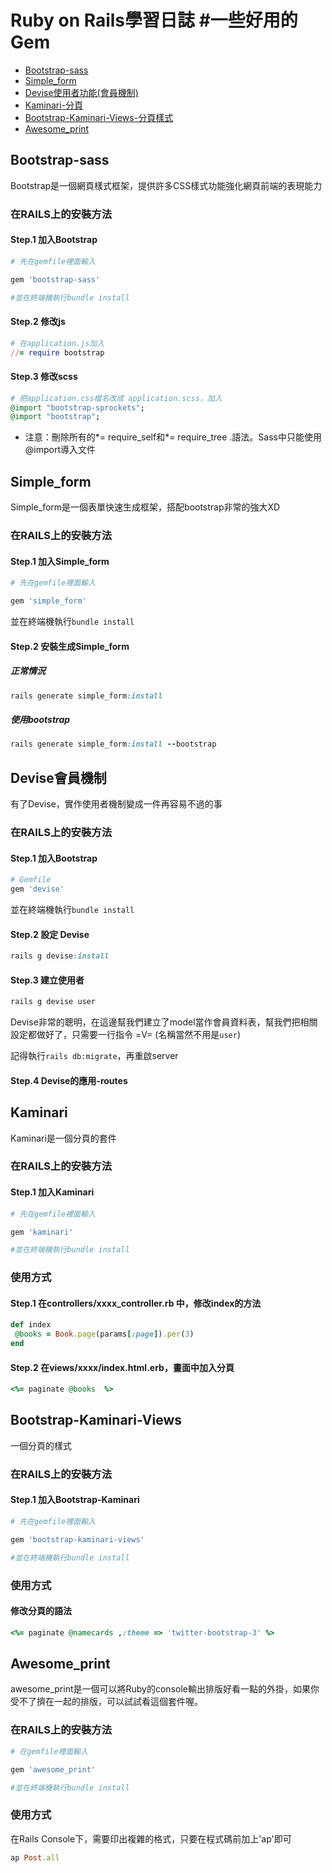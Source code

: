 # Ruby on Rails學習日誌 #一些好用的Gem
- [Bootstrap-sass](#bootstrap-sass)
- [Simple_form](#simple_form)
- [Devise使用者功能(會員機制)](#Devise)
- [Kaminari-分頁](#kaminari)
- [Bootstrap-Kaminari-Views-分頁樣式](#bootstrap-kaminari-views)
- [Awesome_print](#awesome_print)

## Bootstrap-sass
Bootstrap是一個網頁樣式框架，提供許多CSS樣式功能強化網頁前端的表現能力

### 在RAILS上的安裝方法
#### Step.1 加入Bootstrap
 ```ruby
# 先在gemfile裡面輸入

gem 'bootstrap-sass'

#並在終端機執行bundle install
 ```
#### Step.2 修改js
 ```ruby
# 在application.js加入
//= require bootstrap
 ```
#### Step.3 修改scss
  ```ruby
# 把application.css檔名改成 application.scss，加入
@import "bootstrap-sprockets";
@import "bootstrap";
 ```
*  注意：刪除所有的*= require_self和*= require_tree .語法。Sass中只能使用@import導入文件  

## Simple_form
Simple_form是一個表單快速生成框架，搭配bootstrap非常的強大XD

### 在RAILS上的安裝方法
#### Step.1 加入Simple_form
 ```ruby
# 先在gemfile裡面輸入

gem 'simple_form'
 ```
 並在終端機執行`bundle install`
 
#### Step.2 安裝生成Simple_form
##### 正常情況
```ruby
rails generate simple_form:install
 ```
 
##### 使用bootstrap
```ruby
rails generate simple_form:install --bootstrap
 ```



## Devise會員機制
有了Devise，實作使用者機制變成一件再容易不過的事

### 在RAILS上的安裝方法
#### Step.1 加入Bootstrap
 ```ruby
# Gemfile
gem 'devise'
 ```
並在終端機執行`bundle install`
#### Step.2 設定 Devise
 ```ruby
rails g devise:install
 ```
#### Step.3 建立使用者
```ruby
rails g devise user
 ```
 Devise非常的聰明，在這邊幫我們建立了model當作會員資料表，幫我們把相關設定都做好了，只需要一行指令 =V=
 (名稱當然不用是`user`)
 
 記得執行`rails db:migrate`，再重啟server

#### Step.4 Devise的應用-routes


## Kaminari
Kaminari是一個分頁的套件

### 在RAILS上的安裝方法
#### Step.1 加入Kaminari
 ```ruby
# 先在gemfile裡面輸入

gem 'kaminari'

#並在終端機執行bundle install
 ```
### 使用方式
#### Step.1 在controllers/xxxx_controller.rb 中，修改index的方法
 ```ruby
def index
  @books = Book.page(params[:page]).per(3)
end
 ```
#### Step.2 在views/xxxx/index.html.erb，畫面中加入分頁
 ```ruby
<%= paginate @books  %>
```


## Bootstrap-Kaminari-Views
一個分頁的樣式

### 在RAILS上的安裝方法
#### Step.1 加入Bootstrap-Kaminari
 ```ruby
# 先在gemfile裡面輸入

gem 'bootstrap-kaminari-views'

#並在終端機執行bundle install
 ```
### 使用方式
#### 修改分頁的語法
 ```ruby
<%= paginate @namecards ,:theme => 'twitter-bootstrap-3' %>
 ```


## Awesome_print
awesome_print是一個可以將Ruby的console輸出排版好看一點的外掛，如果你受不了擠在一起的排版，可以試試看這個套件喔。

### 在RAILS上的安裝方法
 ```ruby
# 在gemfile裡面輸入

gem 'awesome_print'

#並在終端機執行bundle install
 ```
### 使用方式
在Rails Console下，需要印出複雜的格式，只要在程式碼前加上'ap'即可
 ```ruby
ap Post.all
 ```
